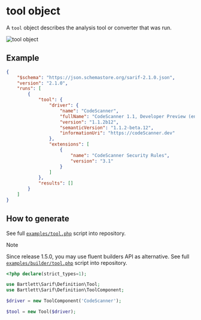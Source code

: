 <!-- markdownlint-disable MD013 -->
# tool object

A `tool` object describes the analysis tool or converter that was run.

![tool object](../assets/images/reference-tool.graphviz.svg)

## Example

```json
{
    "$schema": "https://json.schemastore.org/sarif-2.1.0.json",
    "version": "2.1.0",
    "runs": [
        {
            "tool": {
                "driver": {
                    "name": "CodeScanner",
                    "fullName": "CodeScanner 1.1, Developer Preview (en-US)",
                    "version": "1.1.2b12",
                    "semanticVersion": "1.1.2-beta.12",
                    "informationUri": "https://codeScanner.dev"
                },
                "extensions": [
                    {
                        "name": "CodeScanner Security Rules",
                        "version": "3.1"
                    }
                ]
            },
            "results": []
        }
    ]
}
```

## How to generate

See full [`examples/tool.php`][example-script] script into repository.

> [!NOTE]
> Since release 1.5.0, you may use fluent builders API as alternative.
> See full [`examples/builder/tool.php`][example-builder] script into repository.

[example-script]: https://github.com/llaville/sarif-php-sdk/blob/master/examples/tool.php
[example-builder]: https://github.com/llaville/sarif-php-sdk/blob/master/examples/builder/tool.php

```php
<?php declare(strict_types=1);

use Bartlett\Sarif\Definition\Tool;
use Bartlett\Sarif\Definition\ToolComponent;

$driver = new ToolComponent('CodeScanner');

$tool = new Tool($driver);

```
